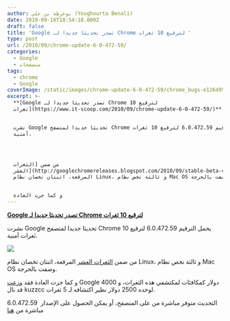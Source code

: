 ```yaml
---
author: يوغرطة بن علي (Youghourta Benali)
date: 2010-09-16T18:54:18.000Z
draft: false
title: 'Google تصدر تحديثا جديدا لـ Chrome لترقيع 10 ثغرات '
type: post
url: /2010/09/chrome-update-6-0-472-59/
categories:
  - Google
  - متصفحات
tags:
  - chrome
  - Google
coverImage: /static/images/chrome-update-6-0-472-59/chrome_bugs-e1264950836525.jpg
excerpt: >-
  **[Google تصدر تحديثا جديدا لـ Chrome لترقيع 10
  ثغرات](https://www.it-scoop.com/2010/09/chrome-update-6-0-472-59/)**


  نشرت Google تحديثا جديدا لمتصفح Chrome يحمل الترقيم 6.0.472.59 لترقيع 10 ثغرات
  أمنية.




  من ضمن [الثغرات
  العشر](http://googlechromereleases.blogspot.com/2010/09/stable-beta-channel-updates\_14.html)
  المرقعة، اثنتان تخصان نظام Linux، و ثالثة تخص نظام Mac OS وصفت بالحرجة.


  و كما جرت العادة
---
```

**[Google تصدر تحديثا جديدا لـ Chrome لترقيع 10 ثغرات](https://www.it-scoop.com/2010/09/chrome-update-6-0-472-59/)**

نشرت Google تحديثا جديدا لمتصفح Chrome يحمل الترقيم 6.0.472.59 لترقيع 10 ثغرات أمنية.

![](/static/images/chrome-update-6-0-472-59/chrome_bugs-e1264950836525.jpg)

من ضمن [الثغرات العشر](http://googlechromereleases.blogspot.com/2010/09/stable-beta-channel-updates\_14.html) المرقعة، اثنتان تخصان نظام Linux، و ثالثة تخص نظام Mac OS وصفت بالحرجة.

و كما جرت العادة فقد [وزعت](http://googlechromereleases.blogspot.com/2010/09/stable-beta-channel-updates\_14.html) Google 4000 دولار كمكافئات لمكتشفي هذه الثغرات، و قد نال kuzzcc لوحده 2500 دولار نظير اكتشافه لـ 5 ثغرات.

التحديث متوفر مباشرة من على المتصفح، أو يمكن الحصول على الإصدار  6.0.472.59 مباشرة من [هنا](http://www.google.com/chrome)

